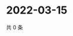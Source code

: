 # 2022-03-15

共 0 条

<!-- BEGIN WEIBO -->
<!-- 最后更新时间 Tue Mar 15 2022 18:16:59 GMT+0800 (China Standard Time) -->

<!-- END WEIBO -->

